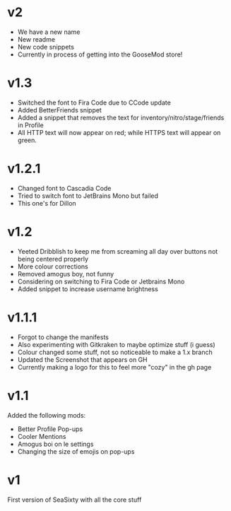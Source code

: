 # v2
- We have a new name
- New readme
- New code snippets
- Currently in process of getting into the GooseMod store!

# v1.3
- Switched the font to Fira Code due to CCode update
- Added BetterFriends snippet
- Added a snippet that removes the text for inventory/nitro/stage/friends in Profile
- All HTTP text will now appear on red; while HTTPS text will appear on green.  

# v1.2.1
- Changed font to Cascadia Code
- Tried to switch font to JetBrains Mono but failed
- This one's for Dillon

# v1.2
- Yeeted Dribblish to keep me from screaming all day over buttons not being centered properly
- More colour corrections
- Removed amogus boy, not funny
- Considering on switching to Fira Code or Jetbrains Mono
- Added snippet to increase username brightness

# v1.1.1
- Forgot to change the manifests
- Also experimenting with Gitkraken to maybe optimize stuff (i guess)
- Colour changed some stuff, not so noticeable to make a 1.x branch
- Updated the Screenshot that appears on GH
- Currently making a logo for this to feel more "cozy" in the gh page

# v1.1
Added the following mods:
- Better Profile Pop-ups
- Cooler Mentions
- Amogus boi on le settings
- Changing the size of emojis on pop-ups

# v1
First version of SeaSixty with all the core stuff
